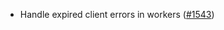 - Handle expired client errors in workers ([#1543](https://github.com/informalsystems/ibc-rs/issues/1543))
